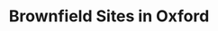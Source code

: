 ---
schema: default
title: Brownfield Sites in Oxford
organization: Oxford City Council
notes: >-
  The brownfield register lists previously developed (brownfield) land within
  Oxford where residential development is considered suitable, available and
  achievable
resources:
  - name: Brownfield Sites in Oxford INSPIRE dataset
    url: 'https://data.gov.uk/dataset/brownfield-sites7'
    format: ''
license: 'https://www.nationalarchives.gov.uk/doc/open-government-licence/version/3/'
category:
  - Environment
  - Planning
  - Land and Property
maintainer: Oxford City Council
maintainer_email: opendata@oxford.gov.uk
---